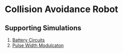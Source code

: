 # Collision Avoidance Robot

## Supporting Simulations

1. [Battery Circuits](../circuits/)
1. [Pulse Width Modulcaton](../pwm/)